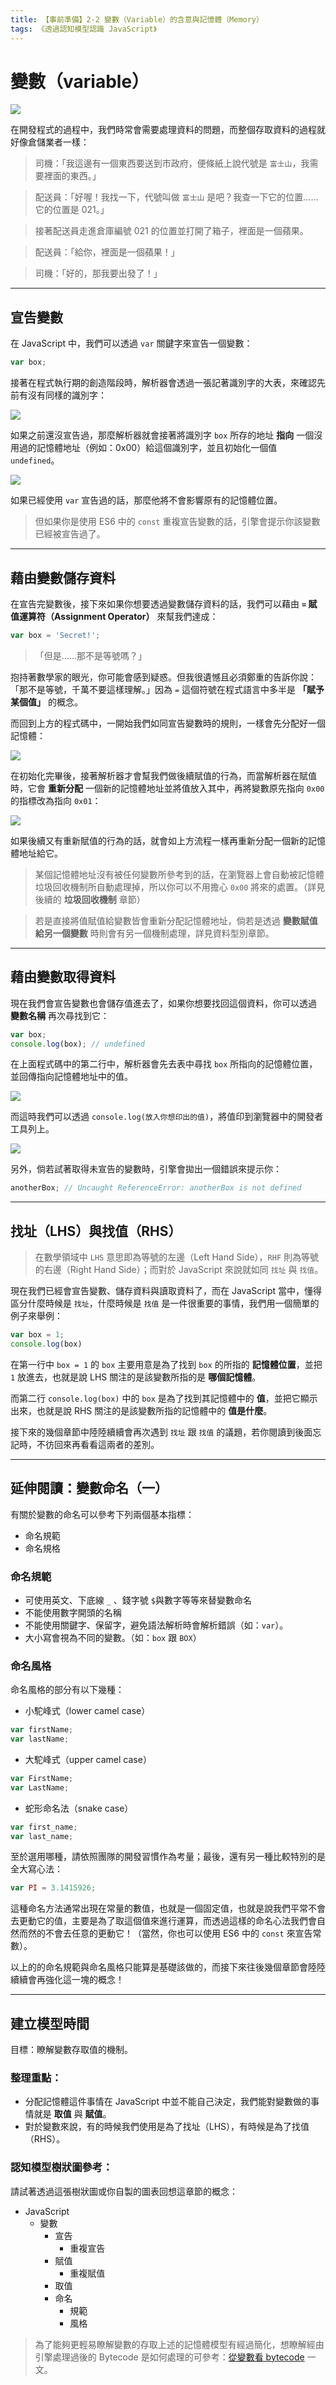 ```yaml
---
title: 【事前準備】2-2 變數（Variable）的含意與記憶體（Memory）
tags: 《透過認知模型認識 JavaScript》
---
```


# 變數（variable）

![](https://i.imgur.com/ouTkIVU.jpg)

在開發程式的過程中，我們時常會需要處理資料的問題，而整個存取資料的過程就好像倉儲業者一樣：

> 司機：「我這邊有一個東西要送到市政府，便條紙上說代號是 `富士山`，我需要裡面的東西。」

> 配送員：「好喔！我找一下，代號叫做 `富士山` 是吧？我查一下它的位置……它的位置是 021。」

> 接著配送員走進倉庫編號 021 的位置並打開了箱子，裡面是一個蘋果。

> 配送員：「給你，裡面是一個蘋果！」

> 司機：「好的，那我要出發了！」

---

## 宣告變數

在 JavaScript 中，我們可以透過 `var` 關鍵字來宣告一個變數：

```js
var box;
```
接著在程式執行期的創造階段時，解析器會透過一張記著識別字的大表，來確認先前有沒有同樣的識別字：

<!-- 1-1 -->
![](https://i.imgur.com/HonZ1Dq.png)

如果之前還沒宣告過，那麼解析器就會接著將識別字 `box` 所存的地址 **指向** 一個沒用過的記憶體地址（例如：0x00）給這個識別字，並且初始化一個值 `undefined`。

<!-- 1-2 -->
![](https://i.imgur.com/92QWgWs.png)

如果已經使用 `var` 宣告過的話，那麼他將不會影響原有的記憶體位置。

> 但如果你是使用 ES6 中的 `const` 重複宣告變數的話，引擎會提示你該變數已經被宣告過了。

---

## 藉由變數儲存資料

在宣告完變數後，接下來如果你想要透過變數儲存資料的話，我們可以藉由 **`=` 賦值運算符（Assignment Operator）** 來幫我們達成：

```js
var box = 'Secret!';
```

> 「但是……那不是等號嗎？」

抱持著數學家的眼光，你可能會感到疑惑。但我很遺憾且必須鄭重的告訴你說：「那不是等號，千萬不要這樣理解。」因為 `=` 這個符號在程式語言中多半是 **「賦予某個值」** 的概念。

而回到上方的程式碼中，一開始我們如同宣告變數時的規則，一樣會先分配好一個記憶體：

<!-- 2-1 -->
![](https://i.imgur.com/92QWgWs.png)

在初始化完畢後，接著解析器才會幫我們做後續賦值的行為，而當解析器在賦值時，它會 **重新分配** 一個新的記憶體地址並將值放入其中，再將變數原先指向 `0x00` 的指標改為指向 `0x01`：

<!-- 2-2 -->
![](https://i.imgur.com/znSqwGY.png)

如果後續又有重新賦值的行為的話，就會如上方流程一樣再重新分配一個新的記憶體地址給它。

> 某個記憶體地址沒有被任何變數所參考到的話，在瀏覽器上會自動被記憶體垃圾回收機制所自動處理掉，所以你可以不用擔心 `0x00` 將來的處置。（詳見後續的 **垃圾回收機制** 章節）

> 若是直接將值賦值給變數皆會重新分配記憶體地址，倘若是透過 **變數賦值給另一個變數** 時則會有另一個機制處理，詳見資料型別章節。
---

## 藉由變數取得資料

現在我們會宣告變數也會儲存值進去了，如果你想要找回這個資料，你可以透過 **變數名稱** 再次尋找到它：

```js
var box;
console.log(box); // undefined
```

在上面程式碼中的第二行中，解析器會先去表中尋找 `box` 所指向的記憶體位置，並回傳指向記憶體地址中的值。

<!-- 3-1 -->
![](https://i.imgur.com/92QWgWs.png)

而這時我們可以透過 `console.log(放入你想印出的值)`，將值印到瀏覽器中的開發者工具列上。

![](https://i.imgur.com/HcGKPGp.jpg)

另外，倘若試著取得未宣告的變數時，引擎會拋出一個錯誤來提示你：

```js
anotherBox; // Uncaught ReferenceError: anotherBox is not defined
```

---
## 找址（LHS）與找值（RHS）

> 在數學領域中 `LHS` 意思即為等號的左邊（Left Hand Side），`RHF` 則為等號的右邊（Right Hand Side）；而對於 JavaScript 來說就如同 `找址` 與 `找值`。

現在我們已經會宣告變數、儲存資料與讀取資料了，而在 JavaScript 當中，懂得區分什麼時候是 `找址`，什麼時候是 `找值` 是一件很重要的事情，我們用一個簡單的例子來舉例：

```js
var box = 1;
console.log(box)
```

在第一行中 `box = 1` 的 `box` 主要用意是為了找到 `box` 的所指的 **記憶體位置**，並把 `1` 放進去，也就是說 LHS 關注的是該變數所指的是 **哪個記憶體**。

而第二行 `console.log(box)` 中的 `box` 是為了找到其記憶體中的 **值**，並把它顯示出來，也就是說 RHS 關注的是該變數所指的記憶體中的 **值是什麼**。

接下來的幾個章節中陸陸續續會再次遇到 `找址` 跟 `找值` 的議題，若你閱讀到後面忘記時，不彷回來再看看這兩者的差別。

---

## 延伸閱讀：變數命名（一）
有關於變數的命名可以參考下列兩個基本指標：

- 命名規範
- 命名規格

### 命名規範
- 可使用英文、下底線 `_` 、錢字號 `$`與數字等等來替變數命名
- 不能使用數字開頭的名稱
- 不能使用關鍵字、保留字，避免語法解析時會解析錯誤（如：`var`）。
- 大小寫會視為不同的變數。（如：`box` 跟 `BOX`）

### 命名風格
命名風格的部分有以下幾種：

- 小駝峰式（lower camel case）
```js
var firstName;
var lastName;
```
- 大駝峰式（upper camel case）
```js
var FirstName;
var LastName;
```
- 蛇形命名法（snake case）
```js
var first_name;
var last_name;
```

至於選用哪種，請依照團隊的開發習慣作為考量；最後，還有另一種比較特別的是全大寫心法：

```js
var PI = 3.1415926;
```

這種命名方法通常出現在常量的數值，也就是一個固定值，也就是說我們平常不會去更動它的值，主要是為了取這個值來進行運算，而透過這樣的命名心法我們會自然而然的不會去任意的更動它！（當然，你也可以使用 ES6 中的 `const` 來宣告常數）。

以上的的命名規範與命名風格只能算是基礎該做的，而接下來往後幾個章節會陸陸續續會再強化這一塊的概念！

---

## 建立模型時間
目標：瞭解變數存取值的機制。

### 整理重點：

- 分配記憶體這件事情在 JavaScript 中並不能自己決定，我們能對變數做的事情就是 **取值** 與 **賦值**。
- 對於變數來說，有的時候我們使用是為了找址（LHS），有時候是為了找值（RHS）。

### 認知模型樹狀圖參考：
請試著透過這張樹狀圖或你自製的圖表回想這章節的概念：

- JavaScript
  - 變數
    - 宣告
      - 重複宣告
    - 賦值
      - 重複賦值
    - 取值
    - 命名
      - 規範
      - 風格

> 為了能夠更輕易瞭解變數的存取上述的記憶體模型有經過簡化，想瞭解經由引擎處理過後的 Bytecode 是如何處理的可參考：[從變數看 bytecode](https://www.coderbridge.com/@aszx87410/de0143ab98ca495a8903519525d60a85) 一文。